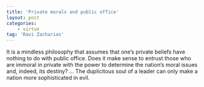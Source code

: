 ```yaml
---
title: 'Private morals and public office'
layout: post
categories:
    - virtue
tag: 'Ravi Zacharias'
---
```


It is a mindless philosophy that assumes that one’s private beliefs have nothing to do with public office. Does it make sense to entrust those who are immoral in private with the power to determine the nation’s moral issues and, indeed, its destiny? … The duplicitous soul of a leader can only make a nation more sophisticated in evil.